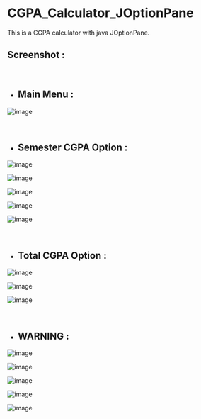 # CGPA_Calculator_JOptionPane
This is a CGPA calculator with java JOptionPane.

## Screenshot :

<br/>

- ## Main Menu :

![image](https://user-images.githubusercontent.com/81816852/136189240-d1c6f153-5753-41fc-82c4-91b08f365ab5.png)

<br/>

- ## Semester CGPA Option :

![image](https://user-images.githubusercontent.com/81816852/136189297-248d5af4-6fb0-41f5-86c6-5131fdb987e0.png)

![image](https://user-images.githubusercontent.com/81816852/136189405-f44965a3-eb52-4a22-82fd-75dc4b9fd0e0.png)

![image](https://user-images.githubusercontent.com/81816852/136189440-4a31571b-df34-47c4-8523-301c42075529.png)

![image](https://user-images.githubusercontent.com/81816852/136189473-f2d31dc7-0941-407c-9bbb-8e97b1c8dbe6.png)

![image](https://user-images.githubusercontent.com/81816852/136189580-00799ace-85a5-46b9-a2ee-7aa860d61e93.png)

<br/>

- ## Total CGPA Option :

![image](https://user-images.githubusercontent.com/81816852/136189831-fc4feb97-b239-452c-bbb8-1fadea688aae.png)

![image](https://user-images.githubusercontent.com/81816852/136190174-d26d1d4c-a3e1-41b5-94ba-6d45299c99ef.png)

![image](https://user-images.githubusercontent.com/81816852/136190321-867fb5f9-1ccb-4b15-b047-1b980efca7e2.png)

<br/>

- ## WARNING :


![image](https://user-images.githubusercontent.com/81816852/136190414-40b3fd02-eb6a-4b16-85ee-1b3c6d6748b6.png)

![image](https://user-images.githubusercontent.com/81816852/136190489-b210172d-b9ff-46a9-ae20-978f15a5ab12.png)

![image](https://user-images.githubusercontent.com/81816852/136191505-df1a6eef-9f85-4333-8c71-09615f64009b.png)

![image](https://user-images.githubusercontent.com/81816852/136190534-449d44e5-2efb-4b6d-8326-05315d95ca83.png)

![image](https://user-images.githubusercontent.com/81816852/136190763-ff3424c9-531a-49b2-b791-ee42b4ce48ad.png)

